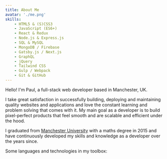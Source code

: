 ```yaml
---
title: About Me
avatar: './me.png'
skills:
    - HTML5 & (S)CSS3
    - JavaScript (ES6+)
    - React & Redux
    - Node.js & Express.js
    - SQL & MySQL
    - MongoDB / Firebase
    - Gatsby.js / Next.js
    - GraphQL
    - jQuery
    - Tailwind CSS
    - Gulp / Webpack
    - Git & GitHub
---
```


Hello! I'm Paul, a full-stack web developer based in Manchester, UK.

I take great satisfaction in successfully building, deploying and maintaining quality websites and applications and love the constant learning and problem solving that comes with it. My main goal as a developer is to build pixel-perfect products that feel smooth and are scalable and efficient under the hood.

I graduated from [Manchester University](https://www.manchester.ac.uk/) with a maths degree in 2015 and have continuously developed my skills and knowledge as a developer over the years since.

Some languages and technologies in my toolbox:
